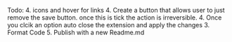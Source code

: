 Todo:
4. icons and hover for links
4. Create a button that allows user to just remove the save button. once this is tick the action is irreversible.
4. Once you clcik an option auto close the extension and apply the changes
3. Format Code
5. Publish with a new Readme.md

